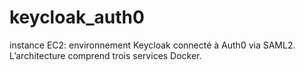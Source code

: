 # keycloak_auth0
instance EC2: environnement Keycloak connecté à Auth0 via SAML2. L’architecture comprend trois services Docker.
